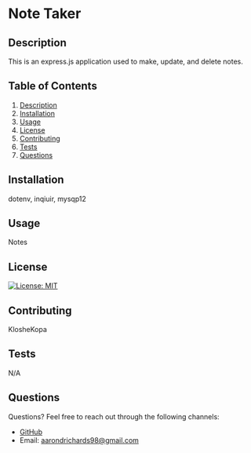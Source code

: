# Note Taker

## Description
This is an express.js application used to make, update, and delete notes.
        
## Table of Contents
1. [Description](#description)
2. [Installation](#installation)
3. [Usage](#usage)
4. [License](#license)
5. [Contributing](#contributing)
6. [Tests](#tests)
7. [Questions](#questions)
        
## Installation
dotenv, inqiuir, mysqp12
        
## Usage
Notes
        
## License
[![License: MIT](https://img.shields.io/badge/License-MIT-yellow.svg)](https://opensource.org/licenses/MIT)
        
## Contributing
KlosheKopa

## Tests
N/A
        
## Questions
Questions? Feel free to reach out through the following channels:

- [GitHub](https://github.com/KlosheKopa)
- Email: aarondrichards98@gmail.com
